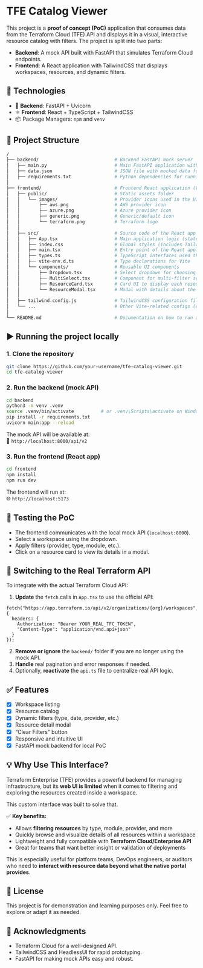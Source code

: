 # TFE Catalog Viewer

This project is a **proof of concept (PoC)** application that consumes data from the Terraform Cloud (TFE) API and displays it in a visual, interactive resource catalog with filters. The project is split into two parts:

- **Backend**: A mock API built with FastAPI that simulates Terraform Cloud endpoints.
- **Frontend**: A React application with TailwindCSS that displays workspaces, resources, and dynamic filters.


## 🔧 Technologies

- 🐍 **Backend**: FastAPI + Uvicorn
- ⚛️ **Frontend**: React + TypeScript + TailwindCSS
- 📦 Package Managers: `npm` and `venv`


## 📁 Project Structure

```bash
/
├── backend/                            # Backend FastAPI mock server
│   ├── main.py                         # Main FastAPI application with mocked Terraform Cloud API endpoints
│   ├── data.json                       # JSON file with mocked data for workspaces and resources
│   ├── requirements.txt                # Python dependencies for running the FastAPI backend
│
├── frontend/                           # Frontend React application (Vite + TailwindCSS)
│   ├── public/                         # Static assets folder
│   │   └── images/                     # Provider icons used in the UI
│   │       ├── aws.png                 # AWS provider icon
│   │       ├── azure.png               # Azure provider icon
│   │       ├── generic.png             # Generic/default icon
│   │       └── terraform.png           # Terraform logo
│   │
│   ├── src/                            # Source code of the React app
│   │   ├── App.tsx                     # Main application logic (state, data fetching, filters, rendering)
│   │   ├── index.css                   # Global styles (includes Tailwind)
│   │   ├── main.tsx                    # Entry point of the React application
│   │   ├── types.ts                    # TypeScript interfaces used throughout the app
│   │   ├── vite-env.d.ts               # Type declarations for Vite
│   │   └── components/                 # Reusable UI components
│   │       ├── Dropdown.tsx            # Select dropdown for choosing a workspace
│   │       ├── MultiSelect.tsx         # Component for multi-filter selection in the sidebar
│   │       ├── ResourceCard.tsx        # Card UI to display each resource
│   │       └── ResourceModal.tsx       # Modal with details about the selected resource
│   │
│   ├── tailwind.config.js              # TailwindCSS configuration file
│   └── ...                             # Other Vite-related configs (e.g. tsconfig.json, vite.config.ts)
│
└── README.md                           # Documentation on how to run and configure the project

```

## ▶️ Running the project locally

### 1. Clone the repository

```bash
git clone https://github.com/your-username/tfe-catalog-viewer.git
cd tfe-catalog-viewer
```

### 2. Run the **backend (mock API)**

```bash
cd backend
python3 -m venv .venv
source .venv/bin/activate          # or .venv\Scripts\activate on Windows
pip install -r requirements.txt
uvicorn main:app --reload
```

The mock API will be available at:  
📍 `http://localhost:8000/api/v2`


### 3. Run the **frontend (React app)**

```bash
cd frontend
npm install
npm run dev
```

The frontend will run at:  
🌐 `http://localhost:5173`

## 🧪 Testing the PoC

- The frontend communicates with the local mock API (`localhost:8000`).
- Select a workspace using the dropdown.
- Apply filters (provider, type, module, etc.).
- Click on a resource card to view its details in a modal.

## 🔁 Switching to the Real Terraform API

To integrate with the actual Terraform Cloud API:

1. **Update** the `fetch` calls in `App.tsx` to use the official API:

```tsx
fetch("https://app.terraform.io/api/v2/organizations/{org}/workspaces", {
  headers: {
    Authorization: "Bearer YOUR_REAL_TFC_TOKEN",
    "Content-Type": "application/vnd.api+json"
  }
});
```

2. **Remove or ignore** the `backend/` folder if you are no longer using the mock API.
3. **Handle** real pagination and error responses if needed.
4. Optionally, **reactivate** the `api.ts` file to centralize real API logic.

## ✅ Features

- [x] Workspace listing
- [x] Resource catalog
- [x] Dynamic filters (type, date, provider, etc.)
- [x] Resource detail modal
- [x] “Clear Filters” button
- [x] Responsive and intuitive UI
- [x] FastAPI mock backend for local PoC

## 💡 Why Use This Interface?

Terraform Enterprise (TFE) provides a powerful backend for managing infrastructure, but its **web UI is limited** when it comes to filtering and exploring the resources created inside a workspace.

This custom interface was built to solve that.

✅ **Key benefits:**
- Allows **filtering resources** by type, module, provider, and more  
- Quickly browse and visualize details of all resources within a workspace  
- Lightweight and fully compatible with **Terraform Cloud/Enterprise API**  
- Great for teams that want better insight or validation of deployments  

This is especially useful for platform teams, DevOps engineers, or auditors who need to **interact with resource data beyond what the native portal provides**.

## 📝 License

This project is for demonstration and learning purposes only. Feel free to explore or adapt it as needed.

## 🙌 Acknowledgments

- Terraform Cloud for a well-designed API.
- TailwindCSS and HeadlessUI for rapid prototyping.
- FastAPI for making mock APIs easy and robust.